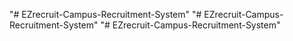 "# EZrecruit-Campus-Recruitment-System" 
"# EZrecruit-Campus-Recruitment-System" 
"# EZrecruit-Campus-Recruitment-System" 
